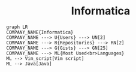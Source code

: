 <h1 align="center">Informatica</h1>

```mermaid
graph LR
COMPANY_NAME{Informatica}
COMPANY_NAME ---> U{Users} ---> UN[2]
COMPANY_NAME ---> R{Repositories} ---> RN[2]
COMPANY_NAME ---> G{Gists} ---> GN[25]
COMPANY_NAME ---> ML{Most Used<br>Languages}
ML --> Vim_script[Vim script]
ML --> Java[Java]
```

